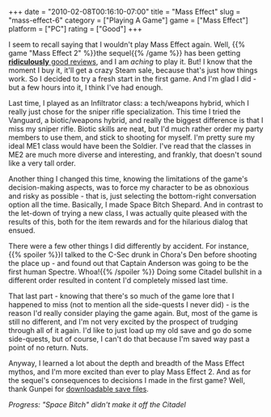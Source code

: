 +++
date = "2010-02-08T00:16:10-07:00"
title = "Mass Effect"
slug = "mass-effect-6"
category = ["Playing A Game"]
game = ["Mass Effect"]
platform = ["PC"]
rating = ["Good"]
+++

I seem to recall saying that I wouldn't play Mass Effect again.  Well, {{% game "Mass Effect 2" %}}the sequel{{% /game %}} has been getting <a href="http://www.metacritic.com/games/platforms/xbox360/masseffect2"><b>ridiculously</b> good reviews</a>, and I am <i>aching</i> to play it.  But! I know that the moment I buy it, it'll get a crazy Steam sale, because that's just how things work.  So I decided to try a fresh start in the first game.  And I'm glad I did - but a few hours into it, I think I've had enough.

Last time, I played as an Infiltrator class: a tech/weapons hybrid, which I really just chose for the sniper rifle specialization.  This time I tried the Vanguard, a biotic/weapons hybrid, and really the biggest difference is that I miss my sniper rifle.  Biotic skills are neat, but I'd much rather order my party members to use them, and stick to shooting for myself.  I'm pretty sure my ideal ME1 class would have been the Soldier.  I've read that the classes in ME2 are much more diverse and interesting, and frankly, that doesn't sound like a very tall order.

Another thing I changed this time, knowing the limitations of the game's decision-making aspects, was to force my character to be as obnoxious and risky as possible - that is, just selecting the bottom-right conversation option all the time.  Basically, I made Space Bitch Shepard.  And in contrast to the let-down of trying a new class, I was actually quite pleased with the results of this, both for the item rewards and for the hilarious dialog that ensued.

There were a few other things I did differently by accident.  For instance, {{% spoiler %}}I talked to the C-Sec drunk in Chora's Den before shooting the place up - and found out that Captain Anderson was going to be the first human Spectre.  Whoa!{{% /spoiler %}}  Doing some Citadel bullshit in a different order resulted in content I'd completely missed last time.

That last part - knowing that there's so much of the game lore that I happened to miss (not to mention all the side-quests I never did) - is the reason I'd really consider playing the game again.  But, most of the game is still no different, and I'm not very excited by the prospect of trudging through all of it again.  I'd like to just load up my old save and go do some side-quests, but of course, I can't do that because I'm saved way past a point of no return.  Nuts.

Anyway, I learned a lot about the depth and breadth of the Mass Effect mythos, and I'm more excited than ever to play Mass Effect 2.  And as for the sequel's consequences to decisions I made in the first game?  Well, thank Gunpei for <a href="http://www.masseffectsaves.com/">downloadable save files</a>.

<i>Progress: "Space Bitch" didn't make it off the Citadel</i>